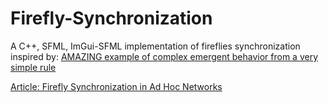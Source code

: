 # Firefly-Synchronization

A C++, SFML, ImGui-SFML implementation of fireflies synchronization inspired by:
[AMAZING example of complex emergent behavior from a very simple rule](https://www.youtube.com/watch?v=ix66tQ93bdU)

[Article: Firefly Synchronization in Ad Hoc Networks](https://www.rlocman.ru/i/File/2007/10/24/2006_WSL_Firefly_Synchronization_Ad_Hoc_Networks.pdf)